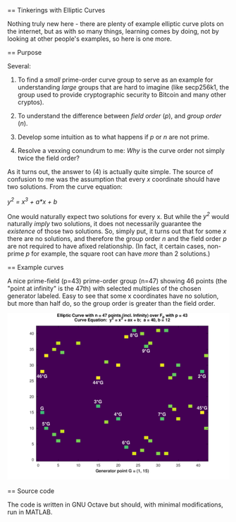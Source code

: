 == Tinkerings with Elliptic Curves

Nothing truly new here - there are plenty of example elliptic curve plots on the internet, but
as with so many things, learning comes by doing, not by looking at other people's examples, so
here is one more.

== Purpose

Several:

1) To find a _small_ prime-order curve group to serve as an example for understanding _large_
groups that are hard to imagine (like secp256k1, the group used to provide cryptographic
security to Bitcoin and many other cryptos).

2) To understand the difference between _field order_ (_p_), and _group order_ (_n_).

3) Develop some intuition as to what happens if _p_ or _n_ are not prime.

4) Resolve a vexxing conundrum to me: _Why_ is the curve order not simply twice the field order?

As it turns out, the answer to (4) is actually quite simple.  The source of confusion to me was
the assumption that every _x_ coordinate should have two solutions.  From the curve equation:

_y<sup>2</sup> = x<sup>3</sup> + a*x + b_

One would naturally expect two solutions for every x.  But while the _y<sup>2</sup>_ would
naturally _imply_ two solutions, it does not necessarily guarantee the _existence_ of those two
solutions.  So, simply put, it turns out that for some _x_ there are no solutions, and therefore
the group order _n_ and the field order _p_ are not required to have afixed relationship.  (In
fact, it certain cases, non-prime _p_ for example, the square root can have _more_ than 2
solutions.)

== Example curves

A nice prime-field (p=43) prime-order group (n=47) showing 46 points (the "point at infinity" is
the 47th) with selected multiples of the chosen generator labeled.  Easy to see that some x
coordinates have no solution, but more than half do, so the group order is greater than the
field order.

![example p=43, n=47](sample_output/curve_n47_p43_a40_b12_Gx1y15.png)

== Source code

The code is written in GNU Octave but should, with minimal modifications, run in MATLAB.

